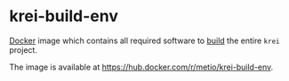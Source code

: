 # krei-build-env

[Docker](https://www.docker.com/) image which contains all required software to [build](https://krei.projects.metio.wtf/) the entire `krei` project.

The image is available at https://hub.docker.com/r/metio/krei-build-env.
